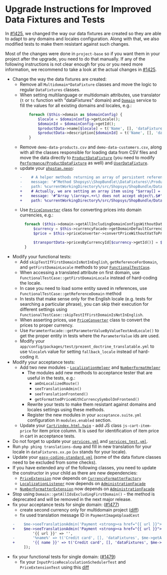 # Upgrade Instructions for Improved Data Fixtures and Tests

In [#1425](https://github.com/shopsys/shopsys/pull/1425), we changed the way our data fixtures are created so they are able to adapt to any domains and locales configuration.
Along with that, we also modified tests to make them resistant against such changes.

Most of the changes were done in `project-base` so if you want them in your project after the upgrade, you need to do that manually.
If any of the following instructions is not clear enough for you or you need more information, we recommend to take a look at the actual changes in [#1425](https://github.com/shopsys/shopsys/pull/1425).

- Change the way the data fixtures are created:
    - Remove all `Multidomain*DataFixture` classes and move the logic to regular `DataFixtures` classes.
    - When setting multilanguage or multidomain attributes, use translator (`t` or `tc` function with "dataFixtures" domain) and [`Domain`](https://github.com/shopsys/shopsys/blob/v8.1.0/packages/framework/src/Component/Domain/Domain.php) service to fill the values for all existing domains and locales, e.g.:
        ```php
            foreach ($this->domain as $domainConfig) {
                $locale = $domainConfig->getLocale();
                $domainId = $domainConfig->getId();
                $productData->name[$locale] = t('Name', [], 'dataFixtures', $locale);
                $productData->description[$domainId] = t('Name', [], 'dataFixtures', $locale);
            }
        ```
    - Remove `demo-data-products.csv` and `demo-data-customers.csv`, along with all the classes responsible for loading data from CSV files and move the data directly to [`ProductDataFixture`](https://github.com/shopsys/shopsys/blob/v8.1.0/project-base/src/Shopsys/ShopBundle/DataFixtures/Demo/ProductDataFixture.php) (you need to modify [`Performance/ProductDataFixture`](https://github.com/shopsys/shopsys/blob/v8.1.0/project-base/src/Shopsys/ShopBundle/DataFixtures/Performance/ProductDataFixture.php) as well) and [`UserDataFixture`](https://github.com/shopsys/shopsys/blob/v8.1.0/project-base/src/Shopsys/ShopBundle/DataFixtures/Demo/UserDataFixture.php).
    - update your [`phpstan.neon`](https://github.com/shopsys/shopsys/blob/v8.1.0/project-base/phpstan.neon):
        ```diff
        -    # A helper methods returning an array of persistent references using $this->getReference()
        -    message: '#^Method Shopsys\\ShopBundle\\DataFixtures\\ProductDataFixtureReferenceInjector::.+\(\) should return array<.+> but returns array<string, object>\.$#'
        -    path: %currentWorkingDirectory%/src/Shopsys/ShopBundle/DataFixtures/ProductDataFixtureReferenceInjector.php
        +    # Actually, we are setting an array item using "$array[] = $this->getReference()"
        +    message: '#^Array \(array<.+>\) does not accept object\.$#'
        +    path: %currentWorkingDirectory%/src/Shopsys/ShopBundle/DataFixtures/Demo/ProductDataFixture.php
        ```
    - Use [`PriceConverter`](https://github.com/shopsys/shopsys/blob/v8.1.0/packages/framework/src/Model/Pricing/PriceConverter.php) class for converting prices into domain currencies, e.g.:
        ```php
          foreach ($this->domain->getAllIncludingDomainConfigsWithoutDataCreated() as $domain) {
              $currency = $this->currencyFacade->getDomainDefaultCurrencyByDomainId($domain->getId());
              $price = $this->priceConverter->convertPriceWithoutVatToPriceInDomainDefaultCurrency($price, $domain->getId());
  
              $transportData->pricesByCurrencyId[$currency->getId()] = $price;
          }
        ``` 
- Modify your functional tests:
    - Add `skipTestIfFirstDomainIsNotInEnglish`, `getReferenceForDomain`, and `getFirstDomainLocale` methods to your [`FunctionalTestCase`](https://github.com/shopsys/shopsys/blob/v8.1.0/project-base/tests/ShopBundle/Test/FunctionalTestCase.php).
    - When accessing a translated attribute on first domain, use `FunctionalTestCase::getFirstDomainLocale` instead of hard-coding the locale.
    - In case you need to load some entity saved in references, use `FunctionalTestCase::getReferenceDomain` method
    - In tests that make sense only for the English locale (e.g. tests for searching a particular phrase), you can skip their execution for different settings using `FunctionalTestCase::skipTestIfFirstDomainIsNotInEnglish`.
    - When asserting prices, use [`PriceConverter`](https://github.com/shopsys/shopsys/blob/v8.1.0/packages/framework/src/Model/Pricing/PriceConverter.php) class to convert the prices to proper currency.
    - Use `ParameterFacade::getParameterValueByValueTextAndLocale()` to get the proper entity in tests where the `ParameterValue` ids are used.
    - Modify your `app/config/packages/test/prezent_doctrine_translatable.yml` to use `%locale%` value for setting `fallback_locale` instead of hard-coding it.
- Modify your acceptance tests:
    - Add two new modules - [`LocalizationHelper`](https://github.com/shopsys/shopsys/blob/v8.1.0/project-base/tests/ShopBundle/Test/Codeception/Helper/LocalizationHelper.php) and [`NumberFormatHelper`](https://github.com/shopsys/shopsys/blob/v8.1.0/project-base/tests/ShopBundle/Test/Codeception/Helper/NumberFormatHelper.php)
        - The modules add new methods to acceptance tester that are useful in the tests, e.g.:
            - `amOnLocalizedRoute()`
            - `seeTranslationAdmin()`
            - `seeTranslationFrontend()`
            - `getFormattedPriceWithCurrencySymbolOnFrontend()`
        - Rewrite your tests to make them resistant against domains and locales settings using these methods.
        - Register the new modules in your `acceptance.suite.yml` configuration in `modules.enabled` section.
    - Update your [`Cart/index.html.twig`](https://github.com/shopsys/shopsys/blob/v8.1.0/project-base/src/Shopsys/ShopBundle/Resources/views/Front/Content/Cart/index.html.twig) - add JS class `js-cart-item-price` for item price column. It is used for identification of item price in cart in acceptance tests.
- Do not forget to update your [`services.yml`](https://github.com/shopsys/shopsys/blob/v8.1.0/project-base/src/Shopsys/ShopBundle/Resources/config/services.yml) and [`services_test.yml`](https://github.com/shopsys/shopsys/blob/v8.1.0/project-base/src/Shopsys/ShopBundle/Resources/config/services_test.yml).
- Run `php phing translations-dump` and fill in new translation for your locale in `dataFixtures.xx.po` (`xx` stands for your locale).
- Update your [`easy-coding-standard.yml`](https://github.com/shopsys/shopsys/blob/v8.1.0/project-base/easy-coding-standard.yml) (some of the data fixture classes need to be excluded from some checks).
- If you have extended any of the following classes, you need to update the constructor in your child as there are new dependencies:
    - [`PriceExtension`](https://github.com/shopsys/shopsys/blob/v8.1.0/packages/framework/src/Twig/PriceExtension.php) now depends on [`CurrencyFormatterFactory`](https://github.com/shopsys/shopsys/blob/v8.1.0/packages/framework/src/Component/CurrencyFormatter/CurrencyFormatterFactory.php)
    - [`LocalizationListener`](https://github.com/shopsys/shopsys/blob/v8.1.0/packages/framework/src/Model/Localization/LocalizationListener.php) now depends on [`AdministrationFacade`](https://github.com/shopsys/shopsys/blob/v8.1.0/packages/framework/src/Model/Administration/AdministrationFacade.php)
    - [`NumberFormatterExtension`](https://github.com/shopsys/shopsys/blob/v8.1.0/packages/framework/src/Twig/NumberFormatterExtension.php) now depends on [`AdministrationFacade`](https://github.com/shopsys/shopsys/blob/v8.1.0/packages/framework/src/Model/Administration/AdministrationFacade.php)
- Stop using `Domain::getAllIdsExcludingFirstDomain()` - the method is deprecated and will be removed in the next major release.
- fix your acceptance tests for single domain: ([#1477](https://github.com/shopsys/shopsys/pull/1477))
    - create second currency only for multidomain project ([diff](https://github.com/shopsys/shopsys/pull/1477/files))
    - fix used translation message ID in `PaymentImageUploadCest`
    ```diff
    -    $me->seeTranslationAdmin('Payment <strong><a href="{{ url }}">%name%</a></strong> modified', 'messages', [
    +    $me->seeTranslationAdmin('Payment <strong><a href="{{ url }}">{{ name }}</a></strong> modified', 'messages', [
             '{{ url }}' => '',
    -        '%name%' => t('Credit card', [], 'dataFixtures', $me->getAdminLocale()),
    +        '{{ name }}' => t('Credit card', [], 'dataFixtures', $me->getAdminLocale()),
         ]);
    ```
- fix your functional tests for single domain: ([#1479](https://github.com/shopsys/shopsys/pull/1479))
    - fix your `InputPriceRecalculationSchedulerTest` and `PriceExtensionTest` using this [diff](https://github.com/shopsys/shopsys/pull/1479/files)

